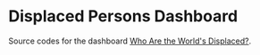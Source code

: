 # Displaced Persons Dashboard

Source codes for the dashboard [Who Are the World's Displaced?](https://iom.github.io/dp-dashboard/).
